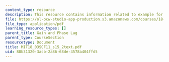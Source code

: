 ```yaml
---
content_type: resource
description: This resource contains information related to example for stability.
file: https://ol-ocw-studio-app-production.s3.amazonaws.com/courses/18-03sc-differential-equations-fall-2011/88b313203acb2a8668de4578a404ffd5_MIT18_03SCF11_s15_2text.pdf
file_type: application/pdf
learning_resource_types: []
parent_title: Gain and Phase Lag
parent_type: CourseSection
resourcetype: Document
title: MIT18_03SCF11_s15_2text.pdf
uid: 88b31320-3acb-2a86-68de-4578a404ffd5
---
```


